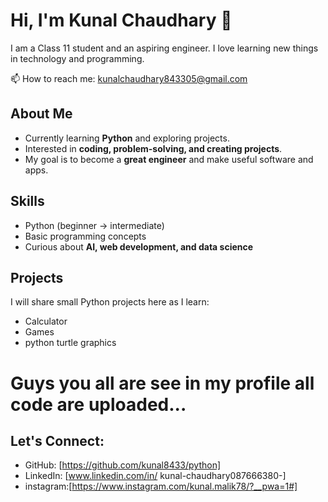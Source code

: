 # Hi, I'm Kunal Chaudhary 👋

I am a Class 11 student and an aspiring engineer. I love learning new things in technology and programming. 

📫 How to reach me: kunalchaudhary843305@gmail.com 

## About Me
- Currently learning **Python** and exploring projects.
- Interested in **coding, problem-solving, and creating projects**.
- My goal is to become a **great engineer** and make useful software and apps.

## Skills
- Python (beginner → intermediate)
- Basic programming concepts
- Curious about **AI, web development, and data science**

## Projects
I will share small Python projects here as I learn:
- Calculator
- Games
- python turtle graphics
# Guys you all are see in my profile all code are uploaded...

## Let's Connect:
- GitHub: [https://github.com/kunal8433/python]
- LinkedIn: [www.linkedin.com/in/
kunal-chaudhary087666380-]
- instagram:[https://www.instagram.com/kunal.malik78/?__pwa=1#]
